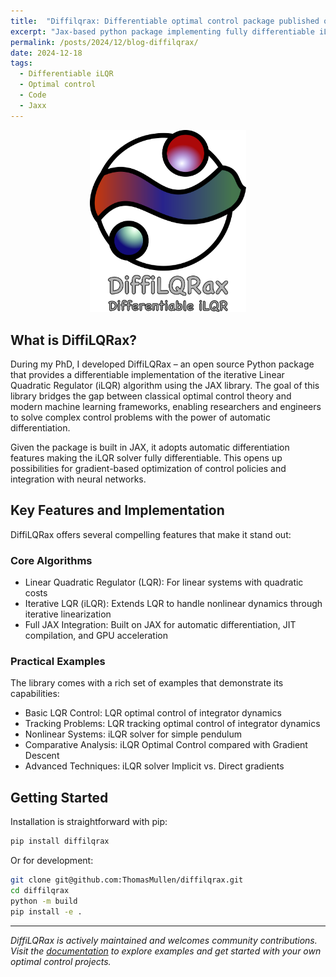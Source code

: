 ```yaml
---
title:  "Diffilqrax: Differentiable optimal control package published on github"
excerpt: "Jax-based python package implementing fully differentiable iLQR algorithm, used for optimal control and neural networks."
permalink: /posts/2024/12/blog-diffilqrax/
date: 2024-12-18
tags:
  - Differentiable iLQR
  - Optimal control
  - Code
  - Jaxx
---
```


<div style="text-align: center;">
  <img src="/images/diffilqrax/diffilqrax_logo_dm.png" alt="Mode evolution" width="250"/>
</div>

## What is DiffiLQRax?

During my PhD, I developed DiffiLQRax – an open source Python package that provides a differentiable implementation of the iterative Linear Quadratic Regulator (iLQR) algorithm using the JAX library. The goal of this library bridges the gap between classical optimal control theory and modern machine learning frameworks, enabling researchers and engineers to solve complex control problems with the power of automatic differentiation.

Given the package is built in JAX, it adopts automatic differentiation  features making the iLQR solver fully differentiable. This opens up possibilities for gradient-based optimization of control policies and integration with neural networks.

## Key Features and Implementation

DiffiLQRax offers several compelling features that make it stand out:

### Core Algorithms

* Linear Quadratic Regulator (LQR): For linear systems with quadratic costs
* Iterative LQR (iLQR): Extends LQR to handle nonlinear dynamics through iterative linearization
* Full JAX Integration: Built on JAX for automatic differentiation, JIT compilation, and GPU acceleration

### Practical Examples

The library comes with a rich set of examples that demonstrate its capabilities:

* Basic LQR Control: LQR optimal control of integrator dynamics
* Tracking Problems: LQR tracking optimal control of integrator dynamics
* Nonlinear Systems: iLQR solver for simple pendulum
* Comparative Analysis: iLQR Optimal Control compared with Gradient Descent
* Advanced Techniques: iLQR solver Implicit vs. Direct gradients

## Getting Started

Installation is straightforward with pip:

```bash
pip install diffilqrax
```
Or for development:

```bash
git clone git@github.com:ThomasMullen/diffilqrax.git
cd diffilqrax
python -m build
pip install -e .
```

---

*DiffiLQRax is actively maintained and welcomes community contributions. Visit the [documentation](https://diffilqrax.readthedocs.io/) to explore examples and get started with your own optimal control projects.*